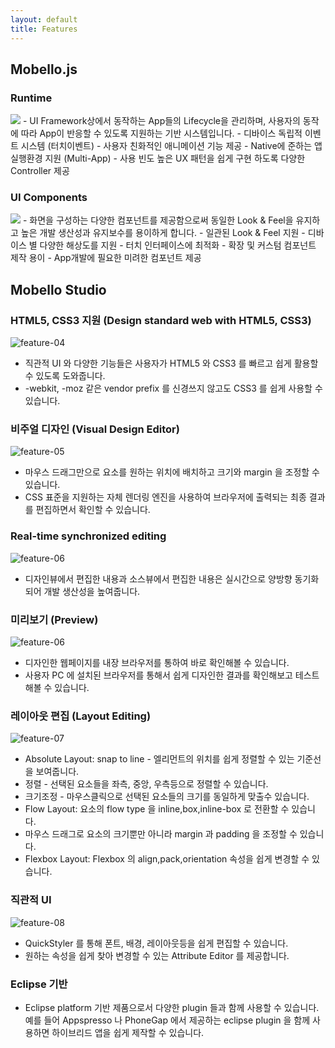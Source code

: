 ```yaml
---
layout: default
title: Features
---
```


## Mobello.js
  
### Runtime
<img src="/img/feature-01.png" />
- UI Framework상에서 동작하는 App들의 Lifecycle을 관리하며, 사용자의 동작에 따라 App이 반응할 수 있도록 지원하는 기반 시스템입니다.
	- 디바이스 독립적 이벤트 시스템 (터치이벤트)
	- 사용자 친화적인 애니메이션 기능 제공
	- Native에 준하는 앱 실행환경 지원 (Multi-App)
	- 사용 빈도 높은 UX 패턴을 쉽게 구현 하도록 다양한 Controller 제공
  
### UI Components
<img src="/img/feature-02.png" />
- 화면을 구성하는 다양한 컴포넌트를 제공함으로써 동일한 Look & Feel을 유지하고 높은 개발 생산성과 유지보수를 용이하게 합니다.
    - 일관된 Look & Feel 지원
    - 디바이스 별 다양한 해상도를 지원 
    - 터치 인터페이스에 최적화 
    - 확장 및 커스텀 컴포넌트 제작 용이
    - App개발에 필요한 미려한 컴포넌트 제공
  
  
## Mobello Studio

### HTML5, CSS3 지원 (Design standard web with HTML5, CSS3)
![feature-04](/img/feature-04.jpg)  
- 직관적 UI 와 다양한 기능들은 사용자가 HTML5 와 CSS3 를 빠르고 쉽게 활용할 수 있도록 도와줍니다.
- -webkit, -moz 같은 vendor prefix 를 신경쓰지 않고도 CSS3 를 쉽게 사용할 수 있습니다.

### 비주얼 디자인 (Visual Design Editor)
![feature-05](/img/feature-05.jpg)    
- 마우스 드래그만으로 요소를 원하는 위치에 배치하고 크기와 margin 을 조정할 수 있습니다.
- CSS 표준을 지원하는 자체 렌더링 엔진을 사용하여 브라우저에 출력되는 최종 결과를 편집하면서 확인할 수 있습니다.

### Real-time synchronized editing
![feature-06](/img/feature-06.jpg)    
- 디자인뷰에서 편집한 내용과 소스뷰에서 편집한 내용은 실시간으로 양방향 동기화 되어 개발 생산성을 높여줍니다.

### 미리보기 (Preview)
![feature-06](/img/feature-07.jpg)  
- 디자인한 웹페이지를 내장 브라우저를 통하여 바로 확인해볼 수 있습니다.
- 사용자 PC 에 설치된 브라우저를 통해서 쉽게 디자인한 결과를 확인해보고 테스트해볼 수 있습니다.

### 레이아웃 편집 (Layout Editing)   
![feature-07](/img/feature-07.jpg)  
- Absolute Layout: snap to line - 엘리먼트의 위치를 쉽게 정렬할 수 있는 기준선을 보여줍니다.
- 정렬 - 선택된 요소들을 좌측, 중앙, 우측등으로 정렬할 수 있습니다.
- 크기조정 - 마우스클릭으로 선택된 요소들의 크기를 동일하게 맞출수 있습니다.
- Flow Layout: 요소의 flow type 을 inline,box,inline-box 로 전환할 수 있습니다.
- 마우스 드래그로 요소의 크기뿐만 아니라 margin 과 padding 을 조정할 수 있습니다.
- Flexbox Layout: Flexbox 의 align,pack,orientation 속성을 쉽게 변경할 수 있습니다.

### 직관적 UI   
![feature-08](/img/feature-08.jpg)  
- QuickStyler 를 통해 폰트, 배경, 레이아웃등을 쉽게 편집할 수 있습니다.
- 원하는 속성을 쉽게 찾아 변경할 수 있는 Attribute Editor 를 제공합니다.

### Eclipse 기반
- Eclipse platform 기반 제품으로서 다양한 plugin 들과 함께 사용할 수 있습니다. 예를 들어 Appspresso 나 PhoneGap 에서 제공하는 eclipse plugin 을 함께 사용하면 하이브리드 앱을 쉽게 제작할 수 있습니다.